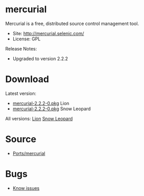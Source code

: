 

# mercurial #

Mercurial is a free, distributed source control management tool.

  * Site: http://mercurial.selenic.com/
  * License: GPL

Release Notes:
  * Upgraded to version 2.2.2


# Download #

Latest version:
  * [mercurial-2.2.2-0.pkg](http://code.google.com/p/rudix/downloads/detail?name=mercurial-2.2.2-0.pkg) Lion
  * [mercurial-2.2.2-0.pkg](http://code.google.com/p/rudix-snowleopard/downloads/detail?name=mercurial-2.2.2-0.pkg) Snow Leopard

All versions: [Lion](http://code.google.com/p/rudix/downloads/list?q=mercurial) [Snow Leopard](http://code.google.com/p/rudix-snowleopard/downloads/list?q=mercurial)

# Source #
  * [Ports/mercurial](http://code.google.com/p/rudix/source/browse/Ports/mercurial)

# Bugs #
  * [Know issues](http://code.google.com/p/rudix/issues/list?q=mercurial)
